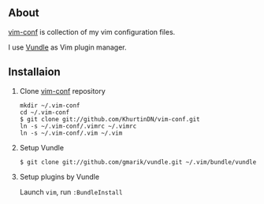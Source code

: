 ## About

[vim-conf] is collection of my vim configuration files.

I use [Vundle] as Vim plugin manager.

## Installaion

1. Clone [vim-conf] repository

   ```
   mkdir ~/.vim-conf
   cd ~/.vim-conf
   $ git clone git://github.com/KhurtinDN/vim-conf.git
   ln -s ~/.vim-conf/.vimrc ~/.vimrc
   ln -s ~/.vim-conf/.vim ~/.vim 
   ```

2. Setup Vundle

    ```
    $ git clone git://github.com/gmarik/vundle.git ~/.vim/bundle/vundle
    ```
3. Setup plugins by Vundle

    Launch `vim`, run `:BundleInstall`

[vim-conf]:http://github.com/KhurtinDN/vim-conf
[Vundle]:http://github.com/gmarik/vundle

